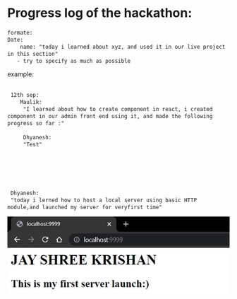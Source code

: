 # Progress log of the hackathon:
```
formate:
Date:
    name: "today i learned about xyz, and used it in our live project in this section"
   - try to specify as much as possible 
```
example:
```

 12th sep:
    Maulik: 
     "I learned about how to create component in react, i created component in our admin front end using it, and made the following progress so far :"

     Dhyanesh:
     "Test"


     
     
        
```
     Dhyanesh:
     "today i lerned how to host a local server using basic HTTP module,and launched my server for veryfirst time"
<img src=".\Images\Dhyanesh\FirstServerHosting.png">
